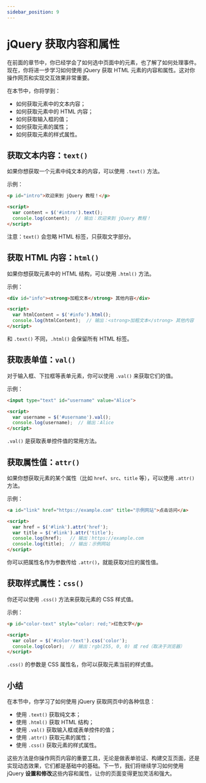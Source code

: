 ```yaml
---
sidebar_position: 9
---
```


# jQuery 获取内容和属性

在前面的章节中，你已经学会了如何选中页面中的元素，也了解了如何处理事件。现在，你将进一步学习如何使用 jQuery 获取 HTML 元素的内容和属性。这对你操作网页和实现交互效果非常重要。

在本节中，你将学到：

- 如何获取元素中的文本内容；
- 如何获取元素中的 HTML 内容；
- 如何获取输入框的值；
- 如何获取元素的属性；
- 如何获取元素的样式属性。



## 获取文本内容：`text()`

如果你想获取一个元素中纯文本的内容，可以使用 `.text()` 方法。

示例：

```html showLineNumbers
<p id="intro">欢迎来到 jQuery 教程！</p>

<script>
  var content = $('#intro').text();
  console.log(content);  // 输出：欢迎来到 jQuery 教程！
</script>
```

注意：`text()` 会忽略 HTML 标签，只获取文字部分。



## 获取 HTML 内容：`html()`

如果你想获取元素中的 HTML 结构，可以使用 `.html()` 方法。

示例：

```html showLineNumbers
<div id="info"><strong>加粗文本</strong> 其他内容</div>

<script>
  var htmlContent = $('#info').html();
  console.log(htmlContent);  // 输出：<strong>加粗文本</strong> 其他内容
</script>
```

和 `.text()` 不同，`.html()` 会保留所有 HTML 标签。



## 获取表单值：`val()`

对于输入框、下拉框等表单元素，你可以使用 `.val()` 来获取它们的值。

示例：

```html showLineNumbers
<input type="text" id="username" value="Alice">

<script>
  var username = $('#username').val();
  console.log(username);  // 输出：Alice
</script>
```

`.val()` 是获取表单控件值的常用方法。



## 获取属性值：`attr()`

如果你想获取元素的某个属性（比如 `href`、`src`、`title` 等），可以使用 `.attr()` 方法。

示例：

```html showLineNumbers
<a id="link" href="https://example.com" title="示例网站">点击访问</a>

<script>
  var href = $('#link').attr('href');
  var title = $('#link').attr('title');
  console.log(href);   // 输出：https://example.com
  console.log(title);  // 输出：示例网站
</script>
```

你可以把属性名作为参数传给 `.attr()`，就能获取对应的属性值。



## 获取样式属性：`css()`

你还可以使用 `.css()` 方法来获取元素的 CSS 样式值。

示例：

```html showLineNumbers
<p id="color-text" style="color: red;">红色文字</p>

<script>
  var color = $('#color-text').css('color');
  console.log(color);  // 输出：rgb(255, 0, 0) 或 red（取决于浏览器）
</script>
```

`.css()` 的参数是 CSS 属性名，你可以获取元素当前的样式值。



## 小结

在本节中，你学习了如何使用 jQuery 获取网页中的各种信息：

- 使用 `.text()` 获取纯文本；
- 使用 `.html()` 获取 HTML 结构；
- 使用 `.val()` 获取输入框或表单控件的值；
- 使用 `.attr()` 获取元素的属性；
- 使用 `.css()` 获取元素的样式属性。

这些方法是你操作网页内容的重要工具，无论是做表单验证、构建交互页面，还是实现动态效果，它们都是基础中的基础。下一节，我们将继续学习如何使用 jQuery **设置和修改**这些内容和属性，让你的页面变得更加灵活和强大。
